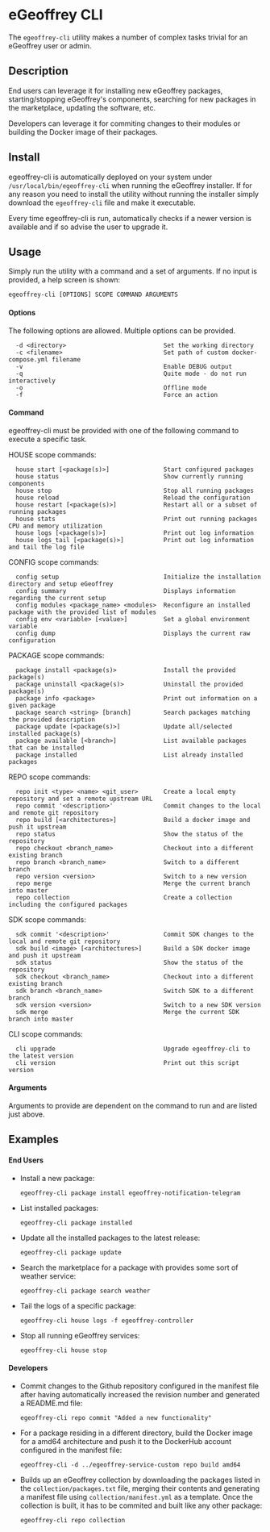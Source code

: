 # eGeoffrey CLI

The `egeoffrey-cli` utility makes a number of complex tasks trivial for an eGeoffrey user or admin. 

## Description

End users can leverage it for installing new eGeoffrey packages, starting/stopping eGeoffrey's components, searching for new packages in the marketplace, updating the software, etc.

Developers can leverage it for commiting changes to their modules or building the Docker image of their packages.

## Install

egeoffrey-cli is automatically deployed on your system under `/usr/local/bin/egeoffrey-cli` when running the eGeoffrey installer. If for any reason you need to install the utility without running the installer simply download the `egeoffrey-cli` file and make it executable.

Every time egeoffrey-cli is run, automatically checks if a newer version is available and if so advise the user to upgrade it.

## Usage

Simply run the utility with a command and a set of arguments. If no input is provided, a help screen is shown:

```
egeoffrey-cli [OPTIONS] SCOPE COMMAND ARGUMENTS
```

#### Options

The following options are allowed. Multiple options can be provided.

```
  -d <directory>                           Set the working directory
  -c <filename>                            Set path of custom docker-compose.yml filename
  -v                                       Enable DEBUG output
  -q                                       Quite mode - do not run interactively
  -o                                       Offline mode
  -f                                       Force an action
```

#### Command

egeoffrey-cli must be provided with one of the following command to execute a specific task.

HOUSE scope commands:
```
  house start [<package(s)>]               Start configured packages
  house status                             Show currently running components
  house stop                               Stop all running packages
  house reload                             Reload the configuration
  house restart [<package(s)>]             Restart all or a subset of running packages
  house stats                              Print out running packages CPU and memory utilization
  house logs [<package(s)>]                Print out log information
  house logs_tail [<package(s)>]           Print out log information and tail the log file
```

CONFIG scope commands:
```
  config setup                             Initialize the installation directory and setup eGeoffrey
  config summary                           Displays information regarding the current setup
  config modules <package_name> <modules>  Reconfigure an installed package with the provided list of modules
  config env <variable> [<value>]          Set a global environment variable
  config dump                              Displays the current raw configuration
```

PACKAGE scope commands:
```
  package install <package(s)>             Install the provided package(s)
  package uninstall <package(s)>           Uninstall the provided package(s)
  package info <package>                   Print out information on a given package
  package search <string> [branch]         Search packages matching the provided description
  package update [<package(s)>]            Update all/selected installed package(s)
  package available [<branch>]             List available packages that can be installed
  package installed                        List already installed packages
```

REPO scope commands:
```
  repo init <type> <name> <git_user>       Create a local empty repository and set a remote upstream URL
  repo commit '<description>'              Commit changes to the local and remote git repository
  repo build [<architectures>]             Build a docker image and push it upstream
  repo status                              Show the status of the repository
  repo checkout <branch_name>              Checkout into a different existing branch
  repo branch <branch_name>                Switch to a different branch
  repo version <version>                   Switch to a new version
  repo merge                               Merge the current branch into master
  repo collection                          Create a collection including the configured packages
```

SDK scope commands:
```
  sdk commit '<description>'               Commit SDK changes to the local and remote git repository
  sdk build <image> [<architectures>]      Build a SDK docker image and push it upstream
  sdk status                               Show the status of the repository
  sdk checkout <branch_name>               Checkout into a different existing branch
  sdk branch <branch_name>                 Switch SDK to a different branch
  sdk version <version>                    Switch to a new SDK version
  sdk merge                                Merge the current SDK branch into master
```

CLI scope commands:
```
  cli upgrade                              Upgrade egeoffrey-cli to the latest version
  cli version                              Print out this script version
```  

#### Arguments

Arguments to provide are dependent on the command to run and are listed just above.

## Examples 

#### End Users

- Install a new package:

  `egeoffrey-cli package install egeoffrey-notification-telegram`

- List installed packages:

  `egeoffrey-cli package installed`

- Update all the installed packages to the latest release:

  `egeoffrey-cli package update`

- Search the marketplace for a package with provides some sort of weather service:

  `egeoffrey-cli package search weather`
  
- Tail the logs of a specific package:

  `egeoffrey-cli house logs -f egeoffrey-controller`
  
- Stop all running eGeoffrey services:

  `egeoffrey-cli house stop`
  
#### Developers

- Commit changes to the Github repository configured in the manifest file after having automatically increased the revision number and generated a README.md file:

  `egeoffrey-cli repo commit "Added a new functionality"`
  
- For a package residing in a different directory, build the Docker image for a amd64 architecture and push it to the DockerHub account configured in the manifest file:

  `egeoffrey-cli -d ../egeoffrey-service-custom repo build amd64`
  
- Builds up an eGeoffrey collection by downloading the packages listed in the `collection/packages.txt` file, merging their contents and generating a manifest file using `collection/manifest.yml` as a template. Once the collection is built, it has to be commited and built like any other package:

  `egeoffrey-cli repo collection`